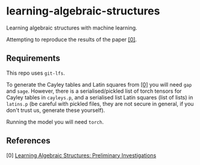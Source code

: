 # learning-algebraic-structures

Learning algebraic structures with machine learning.

Attempting to reproduce the results of the paper [[0]](https://arxiv.org/abs/1905.02263).


## Requirements

This repo uses `git-lfs`.

To generate the Cayley tables and Latin squares from [[0]](https://arxiv.org/abs/1905.02263) you will need `gap` and `sage`.
However, there is a serialised/pickled list of torch tensors for Cayley tables in `cayleys.p`, and a serialised list Latin squares (list of lists) in `latins.p` (be careful with pickled files, they are not secure in general, if you don't trust us, generate these yourself). 

Running the model you will need `torch`. 

## References 

[0] [Learning Algebraic Structures: Preliminary Investigations](https://arxiv.org/abs/1905.02263)